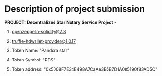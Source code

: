 # Description of project submission


**PROJECT: Decentralized Star Notary Service Project** -

 1. openzeppelin-solidity@2.3
 1. truffle-hdwallet-provider@1.0.17

 1. Token Name: "Pandora star"
 1. Token Symbol: "PDS"
 1. Token address: "0x5008F7E34E498A7CaAe3B5B7D1A085190f83AD5C"